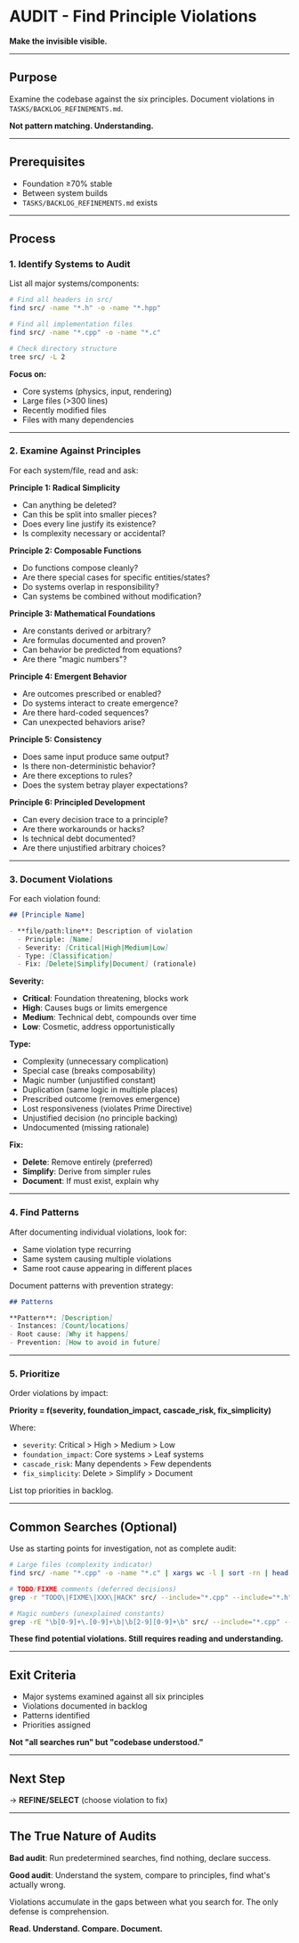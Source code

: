 # AUDIT - Find Principle Violations

**Make the invisible visible.**

---

## Purpose

Examine the codebase against the six principles. Document violations in `TASKS/BACKLOG_REFINEMENTS.md`.

**Not pattern matching. Understanding.**

---

## Prerequisites

- Foundation ≥70% stable
- Between system builds
- `TASKS/BACKLOG_REFINEMENTS.md` exists

---

## Process

### 1. Identify Systems to Audit

List all major systems/components:
```bash
# Find all headers in src/
find src/ -name "*.h" -o -name "*.hpp"

# Find all implementation files
find src/ -name "*.cpp" -o -name "*.c"

# Check directory structure
tree src/ -L 2
```

**Focus on:**
- Core systems (physics, input, rendering)
- Large files (>300 lines)
- Recently modified files
- Files with many dependencies

---

### 2. Examine Against Principles

For each system/file, read and ask:

**Principle 1: Radical Simplicity**
- Can anything be deleted?
- Can this be split into smaller pieces?
- Does every line justify its existence?
- Is complexity necessary or accidental?

**Principle 2: Composable Functions**
- Do functions compose cleanly?
- Are there special cases for specific entities/states?
- Do systems overlap in responsibility?
- Can systems be combined without modification?

**Principle 3: Mathematical Foundations**
- Are constants derived or arbitrary?
- Are formulas documented and proven?
- Can behavior be predicted from equations?
- Are there "magic numbers"?

**Principle 4: Emergent Behavior**
- Are outcomes prescribed or enabled?
- Do systems interact to create emergence?
- Are there hard-coded sequences?
- Can unexpected behaviors arise?

**Principle 5: Consistency**
- Does same input produce same output?
- Is there non-deterministic behavior?
- Are there exceptions to rules?
- Does the system betray player expectations?

**Principle 6: Principled Development**
- Can every decision trace to a principle?
- Are there workarounds or hacks?
- Is technical debt documented?
- Are there unjustified arbitrary choices?

---

### 3. Document Violations

For each violation found:

```markdown
## [Principle Name]

- **file/path:line**: Description of violation
  - Principle: [Name]
  - Severity: [Critical|High|Medium|Low]
  - Type: [Classification]
  - Fix: [Delete|Simplify|Document] (rationale)
```

**Severity:**
- **Critical**: Foundation threatening, blocks work
- **High**: Causes bugs or limits emergence
- **Medium**: Technical debt, compounds over time
- **Low**: Cosmetic, address opportunistically

**Type:**
- Complexity (unnecessary complication)
- Special case (breaks composability)
- Magic number (unjustified constant)
- Duplication (same logic in multiple places)
- Prescribed outcome (removes emergence)
- Lost responsiveness (violates Prime Directive)
- Unjustified decision (no principle backing)
- Undocumented (missing rationale)

**Fix:**
- **Delete**: Remove entirely (preferred)
- **Simplify**: Derive from simpler rules
- **Document**: If must exist, explain why

---

### 4. Find Patterns

After documenting individual violations, look for:
- Same violation type recurring
- Same system causing multiple violations
- Same root cause appearing in different places

Document patterns with prevention strategy:

```markdown
## Patterns

**Pattern**: [Description]
- Instances: [Count/locations]
- Root cause: [Why it happens]
- Prevention: [How to avoid in future]
```

---

### 5. Prioritize

Order violations by impact:

**Priority = f(severity, foundation_impact, cascade_risk, fix_simplicity)**

Where:
- `severity`: Critical > High > Medium > Low
- `foundation_impact`: Core systems > Leaf systems
- `cascade_risk`: Many dependents > Few dependents
- `fix_simplicity`: Delete > Simplify > Document

List top priorities in backlog.

---

## Common Searches (Optional)

Use as starting points for investigation, not as complete audit:

```bash
# Large files (complexity indicator)
find src/ -name "*.cpp" -o -name "*.c" | xargs wc -l | sort -rn | head -20

# TODO/FIXME comments (deferred decisions)
grep -r "TODO\|FIXME\|XXX\|HACK" src/ --include="*.cpp" --include="*.h"

# Magic numbers (unexplained constants)
grep -rE "\b[0-9]+\.[0-9]+\b|\b[2-9][0-9]+\b" src/ --include="*.cpp" --include="*.h" | grep -v "//"
```

**These find potential violations. Still requires reading and understanding.**

---

## Exit Criteria

- Major systems examined against all six principles
- Violations documented in backlog
- Patterns identified
- Priorities assigned

**Not "all searches run" but "codebase understood."**

---

## Next Step

→ **REFINE/SELECT** (choose violation to fix)

---

## The True Nature of Audits

**Bad audit**: Run predetermined searches, find nothing, declare success.

**Good audit**: Understand the system, compare to principles, find what's actually wrong.

Violations accumulate in the gaps between what you search for. The only defense is comprehension.

**Read. Understand. Compare. Document.**
